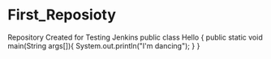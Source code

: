 # First_Reposioty
Repository Created for Testing Jenkins
public class Hello {
    public static void main(String args[]){
        System.out.println("I'm dancing");
    }
}
